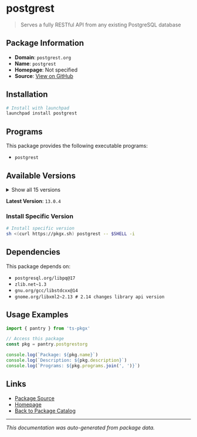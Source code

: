 # postgrest

> Serves a fully RESTful API from any existing PostgreSQL database

## Package Information

- **Domain**: `postgrest.org`
- **Name**: `postgrest`
- **Homepage**: Not specified
- **Source**: [View on GitHub](https://github.com/pkgxdev/pantry/tree/main/projects/postgrest.org/package.yml)

## Installation

```bash
# Install with launchpad
launchpad install postgrest
```

## Programs

This package provides the following executable programs:

- `postgrest`

## Available Versions

<details>
<summary>Show all 15 versions</summary>

- `13.0.4`, `13.0.3`, `13.0.2`, `13.0.1`, `13.0.0`
- `12.2.12`, `12.2.11`, `12.2.10`, `12.2.9`, `12.2.8`
- `12.2.7`, `12.2.6`, `12.2.5`, `12.2.4`, `12.2.3`

</details>

**Latest Version**: `13.0.4`

### Install Specific Version

```bash
# Install specific version
sh <(curl https://pkgx.sh) postgrest -- $SHELL -i
```

## Dependencies

This package depends on:

- `postgresql.org/libpq@17`
- `zlib.net~1.3`
- `gnu.org/gcc/libstdcxx@14`
- `gnome.org/libxml2~2.13 # 2.14 changes library api version`

## Usage Examples

```typescript
import { pantry } from 'ts-pkgx'

// Access this package
const pkg = pantry.postgrestorg

console.log(`Package: ${pkg.name}`)
console.log(`Description: ${pkg.description}`)
console.log(`Programs: ${pkg.programs.join(', ')}`)
```

## Links

- [Package Source](https://github.com/pkgxdev/pantry/tree/main/projects/postgrest.org/package.yml)
- [Homepage](#)
- [Back to Package Catalog](../package-catalog.md)

---

*This documentation was auto-generated from package data.*
